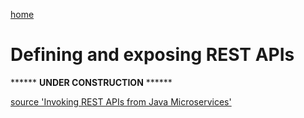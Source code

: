 [home](README.md)
# Defining and exposing REST APIs

****** **UNDER CONSTRUCTION** ******

[source 'Invoking REST APIs from Java Microservices'](http://heidloff.net/invoke-rest-apis-java-microprofile-microservice)